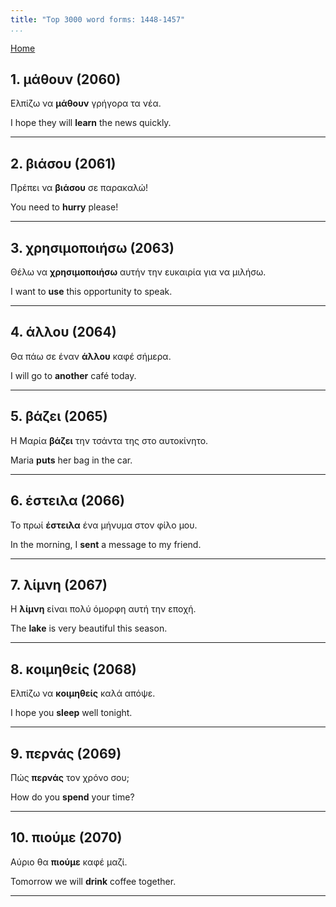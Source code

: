 ```yaml
---
title: "Top 3000 word forms: 1448-1457"
...
```


[Home](./) 

## 1. μάθουν (2060)

Ελπίζω να **μάθουν** γρήγορα τα νέα.

I hope they will **learn** the news quickly.

---

## 2. βιάσου (2061)

Πρέπει να **βιάσου** σε παρακαλώ!

You need to **hurry** please!

---

## 3. χρησιμοποιήσω (2063)

Θέλω να **χρησιμοποιήσω** αυτήν την ευκαιρία για να μιλήσω.  

I want to **use** this opportunity to speak.

---

## 4. άλλου (2064)

Θα πάω σε έναν **άλλου** καφέ σήμερα.

I will go to **another** café today.

---

## 5. βάζει (2065)

Η Μαρία **βάζει** την τσάντα της στο αυτοκίνητο.

Maria **puts** her bag in the car.

---

## 6. έστειλα (2066)

Το πρωί **έστειλα** ένα μήνυμα στον φίλο μου.  

In the morning, I **sent** a message to my friend.

---

## 7. λίμνη (2067)

Η **λίμνη** είναι πολύ όμορφη αυτή την εποχή.  

The **lake** is very beautiful this season.

---

## 8. κοιμηθείς (2068)

Ελπίζω να **κοιμηθείς** καλά απόψε.  

I hope you **sleep** well tonight.

---

## 9. περνάς (2069)

Πώς **περνάς** τον χρόνο σου;  

How do you **spend** your time?

---

## 10. πιούμε (2070)

Αύριο θα **πιούμε** καφέ μαζί.

Tomorrow we will **drink** coffee together.

---

